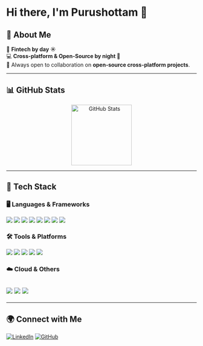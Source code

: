 # Hi there, I'm Purushottam 👋  

## 👋 About Me  
💼 **Fintech by day ☀️**  
💻 **Cross-platform & Open-Source by night 🌙**    
🤝 Always open to collaboration on **open-source cross-platform projects**.  

---

## 📊 GitHub Stats  

<p align="center">
  <img src="https://github-readme-stats.vercel.app/api?username=purushyb&show_icons=true&theme=radical" alt="GitHub Stats" height="160" />
</p>  

---

## 🚀 Tech Stack  

### 🖥️ Languages & Frameworks  
![](https://img.shields.io/badge/Dart-0175C2?style=for-the-badge&logo=dart&logoColor=white)
![](https://img.shields.io/badge/Flutter-02569B?style=for-the-badge&logo=flutter&logoColor=white)
![](https://img.shields.io/badge/Kotlin-7F52FF?style=for-the-badge&logo=kotlin&logoColor=white)
![](https://img.shields.io/badge/Java-007396?style=for-the-badge&logo=java&logoColor=white)
![](https://img.shields.io/badge/JavaScript-F7DF1E?style=for-the-badge&logo=javascript&logoColor=black)
![](https://img.shields.io/badge/C%23-239120?style=for-the-badge&logo=c-sharp&logoColor=white)
![](https://img.shields.io/badge/HTML5-E34F26?style=for-the-badge&logo=html5&logoColor=white)
![](https://img.shields.io/badge/CSS3-1572B6?style=for-the-badge&logo=css3&logoColor=white)

### 🛠️ Tools & Platforms  
![](https://img.shields.io/badge/Docker-2496ED?style=for-the-badge&logo=docker&logoColor=white)
![](https://img.shields.io/badge/GitHub-181717?style=for-the-badge&logo=github&logoColor=white)
![](https://img.shields.io/badge/Git-F05032?style=for-the-badge&logo=git&logoColor=white)
![](https://img.shields.io/badge/SQLite-003B57?style=for-the-badge&logo=sqlite&logoColor=white)
![](https://img.shields.io/badge/Firebase-FFCA28?style=for-the-badge&logo=firebase&logoColor=black)

### ☁️ Cloud & Others  
![](https://img.shields.io/badge/Google%20Cloud-4285F4?style=for-the-badge&logo=google-cloud&logoColor=white)
![](https://img.shields.io/badge/REST%20APIs-25A162?style=for-the-badge&logo=postman&logoColor=white)
![](https://img.shields.io/badge/JSON-000000?style=for-the-badge&logo=json&logoColor=white)
---

---

## 🌍 Connect with Me  

[![LinkedIn](https://img.shields.io/badge/LinkedIn-0A66C2?style=for-the-badge&logo=linkedin&logoColor=white)](https://linkedin.com/in/purushyb)
[![GitHub](https://img.shields.io/badge/GitHub-181717?style=for-the-badge&logo=github&logoColor=white)](https://github.com/purushyb)
